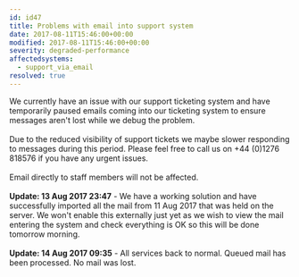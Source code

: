 ```yaml
---
id: id47
title: Problems with email into support system
date: 2017-08-11T15:46:00+00:00
modified: 2017-08-11T15:46:00+00:00
severity: degraded-performance
affectedsystems:
  - support_via_email
resolved: true
---
```


We currently have an issue with our support ticketing system and have temporarily paused emails coming into our ticketing system to ensure messages aren't lost while we debug the problem.<br /><br />Due to the reduced visibility of support tickets we maybe slower responding to messages during this period. Please feel free to call us on +44 (0)1276 818576 if you have any urgent issues.<br /><br />Email directly to staff members will not be affected.<br /><br />**Update: 13 Aug 2017 23:47** -  We have a working solution and have successfully imported all the mail from 11 Aug 2017 that was held on the server.  We won't enable this externally just yet as we wish to view the mail entering the system and check everything is OK so this will be done tomorrow morning.<br /><br />**Update: 14 Aug 2017 09:35** -  All services back to normal.  Queued mail has been processed.  No mail was lost.

